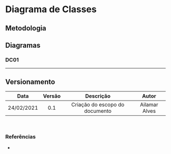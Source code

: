 # Diagrama de Classes


## Metodologia


## Diagramas

### DC01



---

## Versionamento

|Data|Versão|Descrição|Autor|
|:--------:|:---:|:-------------------:|:------------:|
|24/02/2021| 0.1 | Criação do escopo do documento| Ailamar Alves 
  
</br>

### Referências

- 
